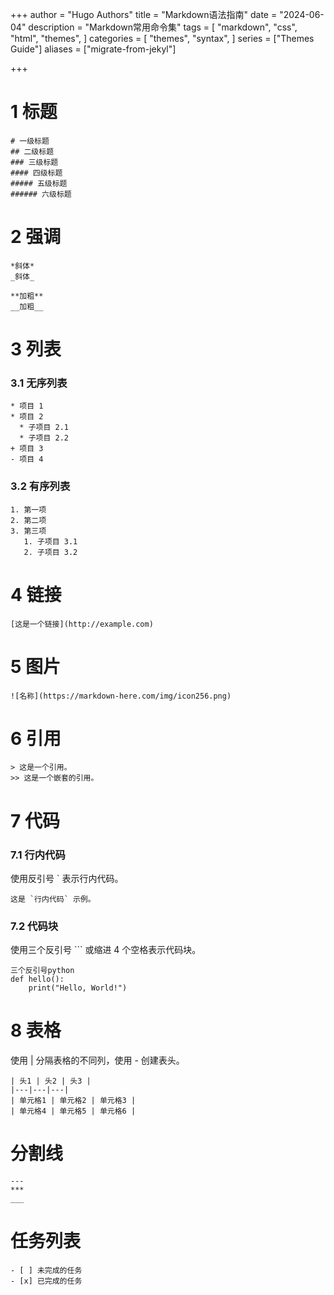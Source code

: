 +++
author = "Hugo Authors"
title = "Markdown语法指南"
date = "2024-06-04"
description = "Markdown常用命令集"
tags = [
    "markdown",
    "css",
    "html",
    "themes",
]
categories = [
    "themes",
    "syntax",
]
series = ["Themes Guide"]
aliases = ["migrate-from-jekyl"]

+++
# 1 标题
```
# 一级标题
## 二级标题
### 三级标题
#### 四级标题
##### 五级标题
###### 六级标题
```
# 2 强调
```
*斜体*
_斜体_

**加粗**
__加粗__
```
# 3 列表
### 3.1 无序列表
```
* 项目 1
* 项目 2
  * 子项目 2.1
  * 子项目 2.2
+ 项目 3
- 项目 4
```
### 3.2 有序列表
```
1. 第一项
2. 第二项
3. 第三项
   1. 子项目 3.1
   2. 子项目 3.2
```
# 4 链接
```
[这是一个链接](http://example.com)
```
# 5 图片
```
![名称](https://markdown-here.com/img/icon256.png)
```
# 6 引用
```
> 这是一个引用。
>> 这是一个嵌套的引用。
```
# 7 代码
### 7.1 行内代码
使用反引号 ` 表示行内代码。
```
这是 `行内代码` 示例。
```
### 7.2 代码块
使用三个反引号 ``` 或缩进 4 个空格表示代码块。
```
三个反引号python
def hello():
    print("Hello, World!")
```
# 8 表格
使用 | 分隔表格的不同列，使用 - 创建表头。
```
| 头1 | 头2 | 头3 |
|---|---|---|
| 单元格1 | 单元格2 | 单元格3 |
| 单元格4 | 单元格5 | 单元格6 |
```
# 分割线
```
---
***
___
```
# 任务列表
```
- [ ] 未完成的任务
- [x] 已完成的任务
```